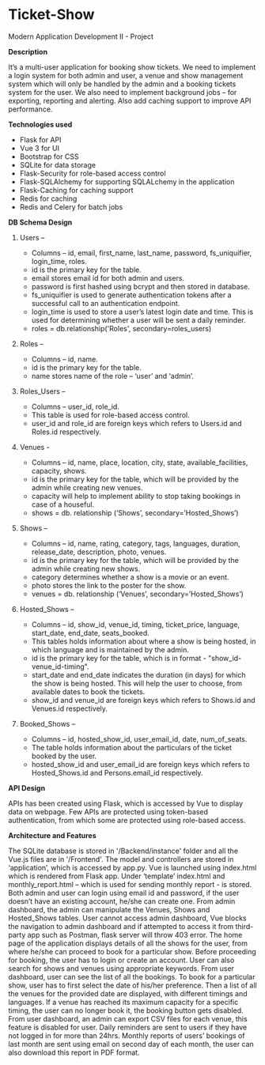 # Ticket-Show

Modern Application Development II - Project

**Description**

It’s a multi-user application for booking show tickets. We need to implement a login system
for both admin and user, a venue and show management system which will only be handled
by the admin and a booking tickets system for the user. We also need to implement background jobs –
for exporting, reporting and alerting. Also add caching support to improve API performance.

**Technologies used**
* Flask for API
* Vue 3 for UI
* Bootstrap for CSS
* SQLite for data storage
* Flask-Security for role-based access control
* Flask-SQLAlchemy for supporting SQLALchemy in the application
* Flask-Caching for caching support
* Redis for caching
* Redis and Celery for batch jobs

**DB Schema Design**

1. Users –
   * Columns – id, email, first_name, last_name, password, fs_uniquifier, login_time, roles.
   * id is the primary key for the table.
   * email stores email id for both admin and users.
   * password is first hashed using bcrypt and then stored in database.
   * fs_uniquifier is used to generate authentication tokens after a successful call to an authentication endpoint.
   * login_time is used to store a user’s latest login date and time. This is used for determining whether a user will be sent a daily reminder.
   * roles = db.relationship('Roles', secondary=roles_users)

2. Roles –
   * Columns – id, name.
   * id is the primary key for the table.
   * name stores name of the role – ‘user’ and ‘admin’.
  
3. Roles_Users –
   * Columns – user_id, role_id.
   * This table is used for role-based access control.
   * user_id and role_id are foreign keys which refers to Users.id and Roles.id respectively.

4. Venues -
   * Columns – id, name, place, location, city, state, available_facilities, capacity, shows.
   * id is the primary key for the table, which will be provided by the admin while creating new venues.
   * capacity will help to implement ability to stop taking bookings in case of a houseful.
   * shows = db. relationship (‘Shows’, secondary=’Hosted_Shows’)

5. Shows –
   * Columns – id, name, rating, category, tags, languages, duration, release_date, description, photo, venues.
   * id is the primary key for the table, which will be provided by the admin while creating new shows.
   * category determines whether a show is a movie or an event.
   * photo stores the link to the poster for the show.
   * venues = db. relationship (‘Venues’, secondary=’Hosted_Shows’)

6. Hosted_Shows –
   * Columns – id, show_id, venue_id, timing, ticket_price, language, start_date, end_date, seats_booked.
   * This tables holds information about where a show is being hosted, in which language and is maintained by the admin.
   * id is the primary key for the table, which is in format - "show_id-venue_id-timing".
   * start_date and end_date indicates the duration (in days) for which the show is being hosted. This will help the user to choose, from available dates to book the tickets.
   * show_id and venue_id are foreign keys which refers to Shows.id and Venues.id respectively.
  
7. Booked_Shows –
   * Columns – id, hosted_show_id, user_email_id, date, num_of_seats.
   * The table holds information about the particulars of the ticket booked by the user.
   * hosted_show_id and user_email_id are foreign keys which refers to Hosted_Shows.id and Persons.email_id respectively.

**API Design**

APIs has been created using Flask, which is accessed by Vue to display data on webpage. Few APIs are
protected using token-based authentication, from which some are protected using role-based access.

**Architecture and Features**

The SQLite database is stored in '/Backend/instance' folder and all the Vue.js files are in '/Frontend'. The model and
controllers are stored in ‘application’, which is accessed by app.py. Vue is launched using index.html which
is rendered from Flask app. Under ‘template’ index.html and monthly_report.html – which is used for
sending monthly report - is stored.
Both admin and user can login using email id and password, if the user doesn’t have an existing
account, he/she can create one. From admin dashboard, the admin can manipulate the Venues, Shows and
Hosted_Shows tables. User cannot access admin dashboard, Vue blocks the navigation to admin dashboard
and if attempted to access it from third-party app such as Postman, flask server will throw 403 error.
The home page of the application displays details of all the shows for the user, from where he/she can
proceed to book for a particular show. Before proceeding for booking, the user has to login or create an
account. User can also search for shows and venues using appropriate keywords. From user dashboard, user can see the list of all the bookings.
To book for a particular show, user has to first select the date of his/her preference. Then a list of all the
venues for the provided date are displayed, with different timings and languages. If a venue has reached
its maximum capacity for a specific timing, the user can no longer book it, the booking button gets disabled.
From user dashboard, an admin can export CSV files for each venue, this feature is disabled for user.
Daily reminders are sent to users if they have not logged in for more than 24hrs. Monthly reports of users’
bookings of last month are sent using email on second day of each month, the user can also download this
report in PDF format.
